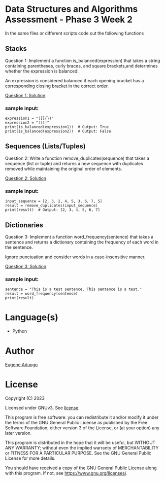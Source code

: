 # Data Structures and Algorithms Assessment - Phase 3 Week 2

In the same files or different scripts code out the following functions

## Stacks

Question 1: Implement a function is_balanced(expression) that takes a string 
containing parentheses, curly braces, and square brackets,and determines whether 
the expression is balanced. 

An expression is considered balanced if each opening bracket has a corresponding closing 
bracket in the correct order.  

[Question 1: Solution](/assessment1.py)

### sample input:
```
expression1 = "([]{})"
expression2 = "([)]"
print(is_balanced(expression1))  # Output: True
print(is_balanced(expression2))  # Output: False 
```

## Sequences (Lists/Tuples)

Question 2: Write a function remove_duplicates(sequence) that takes a 
sequence (list or tuple) and returns a new sequence with duplicates 
removed while maintaining the original order of elements.  

[Question 2: Solution](/assessment2.py)

### sample input:
```
input_sequence = [2, 3, 2, 4, 5, 3, 6, 7, 5]
result = remove_duplicates(input_sequence)
print(result)  # Output: [2, 3, 4, 5, 6, 7]
```

## Dictionaries

Question 3: Implement a function word_frequency(sentence) that takes 
a sentence and returns a dictionary containing the frequency of each 
word in the sentence. 

Ignore punctuation and consider words in a case-insensitive manner.  

[Question 3: Solution](/assessment3.py)

### sample input:

```
sentence = "This is a test sentence. This sentence is a test."
result = word_frequency(sentence)
print(result)
```

# Language(s)
- Python

# Author

[Eugene Aduogo](https://github.com/eugenemrg)

# License
Copyright (C) 2023

Licensed under GNUv3. See [license](/LICENSE)

This program is free software: you can redistribute it and/or modify
it under the terms of the GNU General Public License as published by
the Free Software Foundation, either version 3 of the License, or
(at your option) any later version.

This program is distributed in the hope that it will be useful,
but WITHOUT ANY WARRANTY; without even the implied warranty of
MERCHANTABILITY or FITNESS FOR A PARTICULAR PURPOSE.  See the
GNU General Public License for more details.

You should have received a copy of the GNU General Public License
along with this program.  If not, see <https://www.gnu.org/licenses/>.